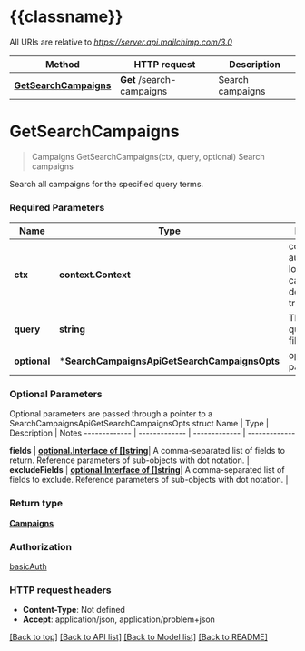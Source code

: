 # {{classname}}

All URIs are relative to *https://server.api.mailchimp.com/3.0*

Method | HTTP request | Description
------------- | ------------- | -------------
[**GetSearchCampaigns**](SearchCampaignsApi.md#GetSearchCampaigns) | **Get** /search-campaigns | Search campaigns

# **GetSearchCampaigns**
> Campaigns GetSearchCampaigns(ctx, query, optional)
Search campaigns

Search all campaigns for the specified query terms.

### Required Parameters

Name | Type | Description  | Notes
------------- | ------------- | ------------- | -------------
 **ctx** | **context.Context** | context for authentication, logging, cancellation, deadlines, tracing, etc.
  **query** | **string**| The search query used to filter results. | 
 **optional** | ***SearchCampaignsApiGetSearchCampaignsOpts** | optional parameters | nil if no parameters

### Optional Parameters
Optional parameters are passed through a pointer to a SearchCampaignsApiGetSearchCampaignsOpts struct
Name | Type | Description  | Notes
------------- | ------------- | ------------- | -------------

 **fields** | [**optional.Interface of []string**](string.md)| A comma-separated list of fields to return. Reference parameters of sub-objects with dot notation. | 
 **excludeFields** | [**optional.Interface of []string**](string.md)| A comma-separated list of fields to exclude. Reference parameters of sub-objects with dot notation. | 

### Return type

[**Campaigns**](Campaigns.md)

### Authorization

[basicAuth](../README.md#basicAuth)

### HTTP request headers

 - **Content-Type**: Not defined
 - **Accept**: application/json, application/problem+json

[[Back to top]](#) [[Back to API list]](../README.md#documentation-for-api-endpoints) [[Back to Model list]](../README.md#documentation-for-models) [[Back to README]](../README.md)


